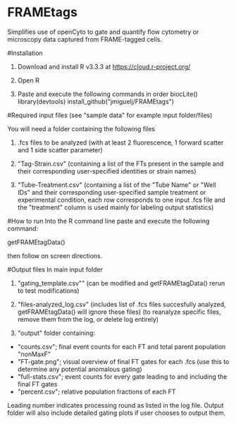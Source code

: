 # FRAMEtags
Simplifies use of openCyto to gate and quantify flow cytometry or microscopy data captured from FRAME-tagged cells.

#Installation
1. Download and install R v3.3.3 at https://cloud.r-project.org/

2. Open R

3. Paste and execute the following commands in order
biocLite()
library(devtools)
install_github("jmiguelj/FRAMEtags")

#Required input files
(see "sample data" for example input folder/files)

You will need a folder containing the following files
1. .fcs files to be analyzed
(with at least 2 fluorescence, 1 forward scatter and 1 side scatter parameter)

2. "Tag-Strain.csv" 
(containing a list of the FTs present in the sample and their corresponding user-specified identities or strain names)

3. "Tube-Treatment.csv" 
(containing a list of the "Tube Name" or "Well IDs" and their corresponding user-specified sample treatment or experimental condition, each row corresponds to one input .fcs file and the "treatment" column is used mainly for labeling output statistics)


#How to run
Into the R command line paste and execute the following command:

getFRAMEtagData()

then follow on screen directions.

#Output files
In main input folder
1. "gating_template.csv""
(can be modified and getFRAMEtagData() rerun to test modifications)

2. "files-analyzed_log.csv"
(includes list of .fcs files succesfully analyzed, getFRAMEtagData() will ignore these files)
(to reanalyze specific files, remove them from the log, or delete log entirely)

3. "output" folder containing:
  - "counts.csv"; final event counts for each FT and total parent population "nonMaxF"
  - "FT-gate.png"; visual overview of final FT gates for each .fcs
  (use this to determine any potential anomalous gating)
  - "full-stats.csv"; event counts for every gate leading to and including the final FT gates
  - "percent.csv"; relative population fractions of each FT
  
  Leading number indicates processing round as listed in the log file.
  Output folder will also include detailed gating plots if user chooses to output them.
  
  
  

